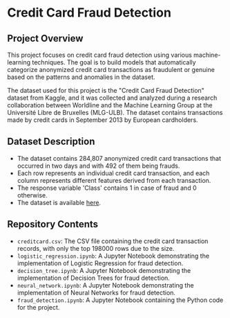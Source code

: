 # Credit Card Fraud Detection

## Project Overview
This project focuses on credit card fraud detection using various machine-learning techniques. The goal is to build models that automatically categorize anonymized credit card transactions as fraudulent or genuine based on the patterns and anomalies in the dataset.

The dataset used for this project is the "Credit Card Fraud Detection" dataset from Kaggle, and it was collected and analyzed during a research collaboration between Worldline and the Machine Learning Group at the Université Libre de Bruxelles (MLG-ULB). The dataset contains transactions made by credit cards in September 2013 by European cardholders.

## Dataset Description
- The dataset contains 284,807 anonymized credit card transactions that occurred in two days and with 492 of them being frauds.
- Each row represents an individual credit card transaction, and each column represents different features derived from each transaction.
- The response variable 'Class' contains 1 in case of fraud and 0 otherwise.
- The dataset is available [here](https://www.kaggle.com/datasets/mlg-ulb/creditcardfraud).

## Repository Contents
- `creditcard.csv`: The CSV file containing the credit card transaction records, with only the top 198000 rows due to the size.
- `logistic_regression.ipynb`: A Jupyter Notebook demonstrating the implementation of Logistic Regression for fraud detection.
- `decision_tree.ipynb`: A Jupyter Notebook demonstrating the implementation of Decision Trees for fraud detection.
- `neural_network.ipynb`: A Jupyter Notebook demonstrating the implementation of Neural Networks for fraud detection.
- `fraud_detection.ipynb`: A Jupyter Notebook containing the Python code for the project.
